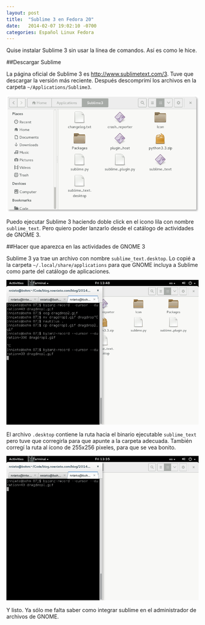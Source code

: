 ```yaml
---
layout: post
title:  "Sublime 3 en Fedora 20"
date:   2014-02-07 19:02:10 -0700
categories: Español Linux Fedora
---
```


Quise instalar Sublime 3 sin usar la línea de comandos. Así es como le hice.

##Descargar Sublime

La página oficial de Sublime 3 es http://www.sublimetext.com/3. Tuve que
descargar la versión más reciente. Después descomprimí los archivos en la
carpeta `~/Applications/Sublime3`.

![Asi se ve mi carpeta de sublime 3](media/screenshot1.png)

Puedo ejecutar Sublime 3 haciendo doble click en el icono lila con nombre
`sublime_text`. Pero quiero poder lanzarlo desde el catálogo de actividades de
GNOME 3.


##Hacer que aparezca en las actividades de GNOME 3

Sublime 3 ya trae un archivo con nombre `sublime_text.desktop`. Lo copié
a la carpeta `~/.local/share/applications` para que GNOME incluya a
Sublime como parte del catálogo de aplicaciones.

![Copiar el archivo ``.desktop``](media/screencast1.gif)

El archivo `.desktop` contiene la ruta hacia el binario ejecutable
`sublime_text` pero tuve que corregirla para que apunte a la carpeta adecuada.
También corregí la ruta al ícono de 255x256 pixeles, para que se vea bonito.


![Copiar el archivo ``.desktop``](media/screencast2.gif)

Y listo. Ya sólo me falta saber como integrar sublime en el administrador de
archivos de GNOME.

